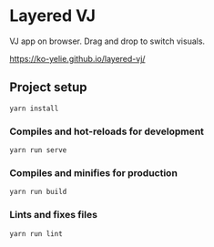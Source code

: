 # Layered VJ
VJ app on browser. Drag and drop to switch visuals.

https://ko-yelie.github.io/layered-vj/

## Project setup
```
yarn install
```

### Compiles and hot-reloads for development
```
yarn run serve
```

### Compiles and minifies for production
```
yarn run build
```

### Lints and fixes files
```
yarn run lint
```
